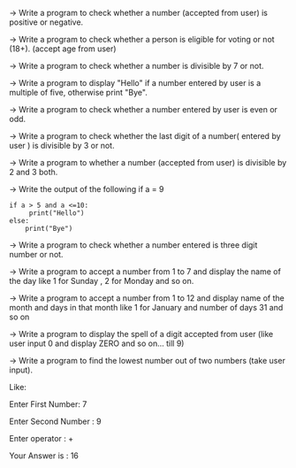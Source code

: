 -> Write a program to check whether a number (accepted from user) is positive or negative.

-> Write a program to check whether a person is eligible for voting or not (18+). (accept age from user)

-> Write a program to check whether a number is divisible by 7 or not.

-> Write a program to display "Hello" if a number entered by user is a multiple of five,
   otherwise print "Bye".

-> Write a program to check whether a number entered by user is even or odd.

-> Write a program to check whether the last digit of a number( entered by user ) is 
   divisible by 3 or not.

-> Write a program to whether a number (accepted from user) is divisible by 2 and 3 both.

-> Write the output of the following if a = 9
        
    if a > 5 and a <=10:    
         print("Hello")    
    else:    
        print("Bye")

-> Write a program to check whether a number entered is three digit number or not.

-> Write a program to accept a number from 1 to 7 and display the name of the day like 1 for Sunday , 2 for Monday and so on.

-> Write a program to accept a number from 1 to 12 and display name of the month and days in that month like 1 for January and number of days 31 and so on

-> Write a program to display the spell of a digit accepted from user (like user input 0 and display ZERO and so on... till 9)

-> Write a program to find the lowest number out of two numbers (take user input).

	

Like:

Enter First Number: 7

Enter Second Number : 9

Enter operator : +

Your Answer is : 16